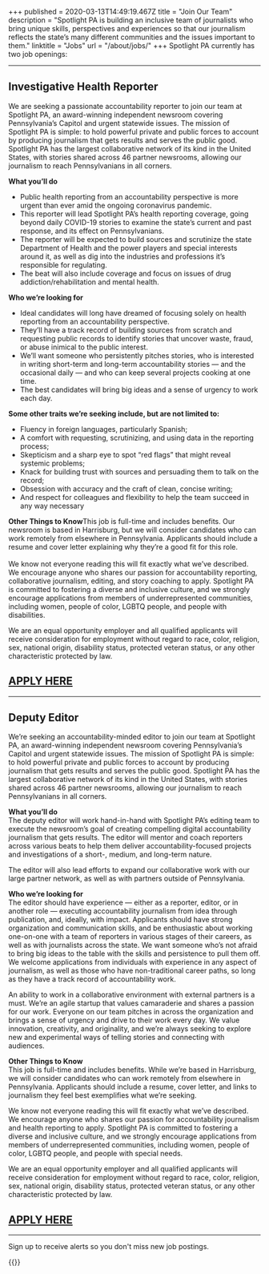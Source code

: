 +++
published = 2020-03-13T14:49:19.467Z
title = "Join Our Team"
description = "Spotlight PA is building an inclusive team of journalists who bring unique skills, perspectives and experiences so that our journalism reflects the state’s many different communities and the issues important to them."
linktitle = "Jobs"
url = "/about/jobs/"
+++
Spotlight PA currently has two job openings:

***

## Investigative Health Reporter

We are seeking a passionate accountability reporter to join our team at Spotlight PA, an award-winning independent newsroom covering Pennsylvania’s Capitol and urgent statewide issues. The mission of Spotlight PA is simple: to hold powerful private and public forces to account by producing journalism that gets results and serves the public good. Spotlight PA has the largest collaborative network of its kind in the United States, with stories shared across 46 partner newsrooms, allowing our journalism to reach Pennsylvanians in all corners.

**What you’ll do**

* Public health reporting from an accountability perspective is more urgent than ever amid the ongoing coronavirus pandemic.
* This reporter will lead Spotlight PA’s health reporting coverage, going beyond daily COVID-19 stories to examine the state’s current and past response, and its effect on Pennsylvanians.
* The reporter will be expected to build sources and scrutinize the state Department of Health and the power players and special interests around it, as well as dig into the industries and professions it’s responsible for regulating.
* The beat will also include coverage and focus on issues of drug addiction/rehabilitation and mental health.

**Who we’re looking for**

* Ideal candidates will long have dreamed of focusing solely on health reporting from an accountability perspective.
* They’ll have a track record of building sources from scratch and requesting public records to identify stories that uncover waste, fraud, or abuse inimical to the public interest.
* We’ll want someone who persistently pitches stories, who is interested in writing short-term and long-term accountability stories — and the occasional daily — and who can keep several projects cooking at one time.
* The best candidates will bring big ideas and a sense of urgency to work each day.

**Some other traits we’re seeking include, but are not limited to:**

* Fluency in foreign languages, particularly Spanish;
* A comfort with requesting, scrutinizing, and using data in the reporting process;
* Skepticism and a sharp eye to spot “red flags” that might reveal systemic problems;
* Knack for building trust with sources and persuading them to talk on the record;
* Obsession with accuracy and the craft of clean, concise writing;
* And respect for colleagues and flexibility to help the team succeed in any way necessary

**Other Things to Know**This job is full-time and includes benefits. Our newsroom is based in Harrisburg, but we will consider candidates who can work remotely from elsewhere in Pennsylvania. Applicants should include a resume and cover letter explaining why they’re a good fit for this role.\
\
We know not everyone reading this will fit exactly what we’ve described. We encourage anyone who shares our passion for accountability reporting, collaborative journalism, editing, and story coaching to apply. Spotlight PA is committed to fostering a diverse and inclusive culture, and we strongly encourage applications from members of underrepresented communities, including women, people of color, LGBTQ people, and people with disabilities.

We are an equal opportunity employer and all qualified applicants will receive consideration for employment without regard to race, color, religion, sex, national origin, disability status, protected veteran status, or any other characteristic protected by law.

## [APPLY HERE](https://usr58.dayforcehcm.com/CandidatePortal/en-US/philainquirer/Posting/View/79)

***

## Deputy Editor

We’re seeking an accountability-minded editor to join our team at Spotlight PA, an award-winning independent newsroom covering Pennsylvania’s Capitol and urgent statewide issues. The mission of Spotlight PA is simple: to hold powerful private and public forces to account by producing journalism that gets results and serves the public good. Spotlight PA has the largest collaborative network of its kind in the United States, with stories shared across 46 partner newsrooms, allowing our journalism to reach Pennsylvanians in all corners.

**What you’ll do**\
The deputy editor will work hand-in-hand with Spotlight PA’s editing team to execute the newsroom’s goal of creating compelling digital accountability journalism that gets results. The editor will mentor and coach reporters across various beats to help them deliver accountability-focused projects and investigations of a short-, medium, and long-term nature.

The editor will also lead efforts to expand our collaborative work with our large partner network, as well as with partners outside of Pennsylvania.

**Who we’re looking for**\
The editor should have experience — either as a reporter, editor, or in another role — executing accountability journalism from idea through publication, and, ideally, with impact. Applicants should have strong organization and communication skills, and be enthusiastic about working one-on-one with a team of reporters in various stages of their careers, as well as with journalists across the state. We want someone who’s not afraid to bring big ideas to the table with the skills and persistence to pull them off. We welcome applications from individuals with experience in any aspect of journalism, as well as those who have non-traditional career paths, so long as they have a track record of accountability work.

An ability to work in a collaborative environment with external partners is a must. We’re an agile startup that values camaraderie and shares a passion for our work. Everyone on our team pitches in across the organization and brings a sense of urgency and drive to their work every day. We value innovation, creativity, and originality, and we’re always seeking to explore new and experimental ways of telling stories and connecting with audiences.

**Other Things to Know**\
This job is full-time and includes benefits. While we’re based in Harrisburg, we will consider candidates who can work remotely from elsewhere in Pennsylvania. Applicants should include a resume, cover letter, and links to journalism they feel best exemplifies what we’re seeking.

We know not everyone reading this will fit exactly what we’ve described. We encourage anyone who shares our passion for accountability journalism and health reporting to apply. Spotlight PA is committed to fostering a diverse and inclusive culture, and we strongly encourage applications from members of underrepresented communities, including women, people of color, LGBTQ people, and people with special needs.

We are an equal opportunity employer and all qualified applicants will receive consideration for employment without regard to race, color, religion, sex, national origin, disability status, protected veteran status, or any other characteristic protected by law.

## [APPLY HERE](https://usr58.dayforcehcm.com/CandidatePortal/en-US/philainquirer/Posting/View/77)

***

[](https://usr58.dayforcehcm.com/CandidatePortal/en-US/philainquirer/Posting/View/77)[](https://usr58.dayforcehcm.com/CandidatePortal/en-US/philainquirer/Posting/View/79)Sign up to receive alerts so you don't miss new job postings.

{{<newsletter-jobs-form>}}